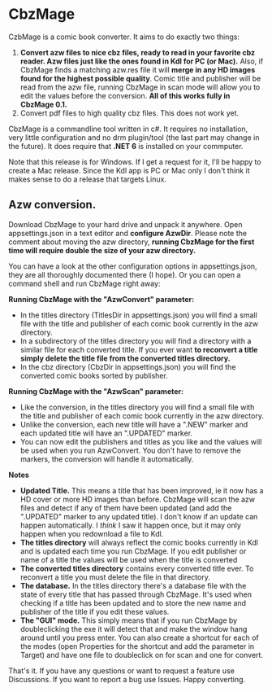 # CbzMage
CzbMage is a comic book converter. It aims to do exactly two things:
1. **Convert azw files to nice cbz files, ready to read in your favorite cbz reader. Azw files just like the ones found in Kdl for PC (or Mac).** Also, if CbzMage finds a matching azw.res file it will **merge in any HD images found for the highest possible quality**. Comic title and publisher will be read from the azw file, running CbzMage in scan mode will allow you to edit the values before the conversion. **All of this works fully in CbzMage 0.1.**
2. Convert pdf files to high quality cbz files. This does not work yet.

CbzMage is a commandline tool written in c#. It requires no installation, very little configuration and no drm plugin/tool (the last part may change in the future). It does require that **.NET 6** is installed on your commputer.

Note that this release is for Windows. If I get a request for it, I'll be happy to create a Mac release. Since the Kdl app is PC or Mac only I don't think it makes sense to do a release that targets Linux.

## Azw conversion.

Download CbzMage to your hard drive and unpack it anywhere. Open appsettings.json in a text editor and **configure AzwDir**. Please note the comment about moving the azw directory, **running CbzMage for the first time will require double the size of your azw directory.**

You can have a look at the other configuration options in appsettings.json, they are all thoroughly documented there (I hope). Or you can open a command shell and run CbzMage right away: 

**Running CbzMage with the "AzwConvert" parameter:**

* In the titles directory (TitlesDir in appsettings.json) you will find a small file with the title and publisher of each comic book currently in the azw directory.  
* In a subdirectory of the titles directory you will find a directory with a similar file for each converted title. If you ever want **to reconvert a title simply delete the title file from the converted titles directory.**
* In the cbz directory (CbzDir in appsettings.json) you will find the converted comic books sorted by publisher. 

**Running CbzMage with the "AzwScan" parameter:**

* Like the conversion, in the titles directory you will find a small file with the title and publisher of each comic book currently in the azw directory.  
* Unlike the conversion, each new title will have a ".NEW" marker and each updated title will have an ".UPDATED" marker. 
* You can now edit the publishers and titles as you like and the values will be used when you run AzwConvert. You don't have to remove the markers, the conversion will handle it automatically.

**Notes**

* **Updated Title.** This means a title that has been improved, ie it now has a HD cover or more HD images than before. CbzMage will scan the azw files and detect if any of them have been updated (and add the ".UPDATED" marker to any updated title). I don't know if an update can happen automatically. I *think* I saw it happen once, but it may only happen when you redownload a file to Kdl.
* **The titles directory** will always reflect the comic books currently in Kdl and is updated each time you run CbzMage. If you edit publisher or name of a title the values will be used when the title is converted 
* **The converted titles directory** contains every converted title ever. To reconvert a title you must delete the file in that directory. 
* **The database.** In the titles directory there's a database file with the state of every title that has passed through CbzMage. It's used when checking if a title has been updated and to store the new name and publisher of the title if you edit these values.
* **The "GUI" mode.** This simply means that if you run CbzMage by doubleclicking the exe it will detect that and make the window hang around until you press enter. You can also create a shortcut for each of the modes (open Properties for the shortcut and add the parameter in Target) and have one file to doubleclick on for scan and one for convert.      

That's it. If you have any questions or want to request a feature use Discussions. If you want to report a bug use Issues. Happy converting.
